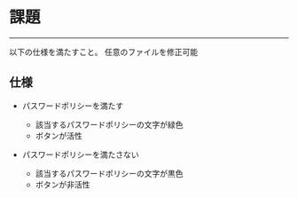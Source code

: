 # 課題

---

以下の仕様を満たすこと。
任意のファイルを修正可能

## 仕様

- パスワードポリシーを満たす

  - 該当するパスワードポリシーの文字が緑色
  - ボタンが活性

- パスワードポリシーを満たさない
  - 該当するパスワードポリシーの文字が黒色
  - ボタンが非活性
